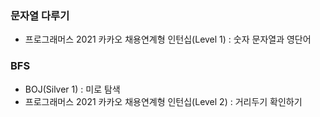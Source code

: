 ### 문자열 다루기
- 프로그래머스 2021 카카오 채용연계형 인턴십(Level 1) : 숫자 문자열과 영단어

### BFS
- BOJ(Silver 1) : 미로 탐색
- 프로그래머스 2021 카카오 채용연계형 인턴십(Level 2) : 거리두기 확인하기
